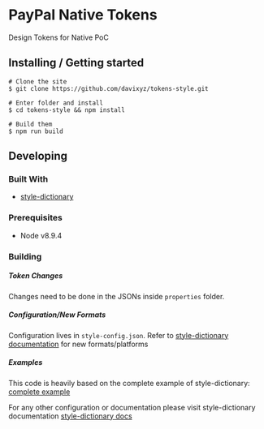 # PayPal Native Tokens
Design Tokens for Native PoC

## Installing / Getting started

```shell
# Clone the site
$ git clone https://github.com/davixyz/tokens-style.git

# Enter folder and install
$ cd tokens-style && npm install

# Build them
$ npm run build
```

## Developing

### Built With
- [style-dictionary](https://github.com/amzn/style-dictionary)

### Prerequisites
- Node v8.9.4

### Building
##### Token Changes
Changes need to be done in the JSONs inside `properties` folder.

##### Configuration/New Formats
Configuration lives in `style-config.json`. Refer to [style-dictionary documentation](https://amzn.github.io/style-dictionary/#/package_structure?id=configjson) for new formats/platforms

##### Examples
This code is heavily based on the complete example of style-dictionary:
[complete example](https://github.com/amzn/style-dictionary/tree/master/example/complete)

For any other configuration or documentation please visit style-dictionary documentation
[style-dictionary docs](https://amzn.github.io/style-dictionary/#/)

